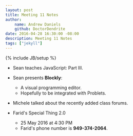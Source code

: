 ```yaml
---
layout: post
title: Meeting 11 Notes
author:
    name: Andrew Daniels
    github: DoctorDendrite
date: 2016-04-28 16:30:00 -08:00
description: Meeting 11 Notes
tags: ["jekyll"]
---
```

{% include JB/setup %}

- Sean teaches JavaScript: Part III.

- Sean presents **Blockly**:
	- A visual programming editor.
	- Hopefully to be integrated with Problets.
	
- Michele talked about the recently added class forums.

- Farid's Special Thing 2.0
	- 25 May 2016 at 4:30 PM
	- Farid's phone number is **949-374-2064**.